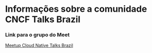 # Informações sobre a comunidade CNCF Talks Brazil

### Link para o grupo do Meet
[Meetup Cloud Native Talks Brazil](https://www.meetup.com/Cloud-Native-Talks-Brazil)
